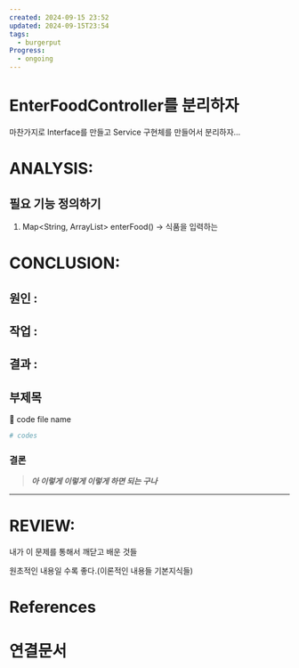 ```yaml
---
created: 2024-09-15 23:52
updated: 2024-09-15T23:54
tags:
  - burgerput
Progress:
  - ongoing
---
```


# EnterFoodController를 분리하자
마찬가지로 Interface를 만들고 Service 구현체를 만들어서 분리하자...

# ANALYSIS:
## 필요 기능 정의하기
1. Map<String, ArrayList<Map>> enterFood() -> 식품을 입력하는



# CONCLUSION:

## 원인 :

## 작업 :

## 결과 :

## 부제목

<aside> 🔽 code file name

</aside>

```bash
# codes
```

### 결론

> _**아 이렇게 이렇게 이렇게 하면 되는 구나**_



---
# REVIEW:

내가 이 문제를 통해서 깨닫고 배운 것들

원초적인 내용일 수록 좋다.(이론적인 내용들 기본지식들)

# References

# 연결문서
